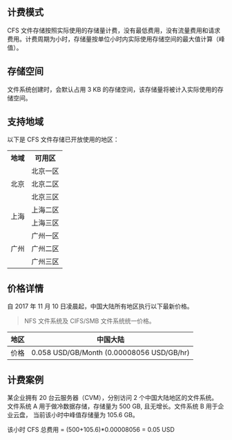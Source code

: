 ## 计费模式
CFS 文件存储按照实际使用的存储量计费，没有最低费用，没有流量费用和请求费用。计费周期为小时，存储量按单位小时内实际使用存储空间的最大值计算（峰值）。

## 存储空间
文件系统创建时，会默认占用 3 KB 的存储空间，该存储量将被计入实际使用的存储空间。

## 支持地域
以下是 CFS 文件存储已开放使用的地区：

<table>
    <tr>
        <th>地域</th>
        <th>可用区</th>
    </tr>
    <tr>
        <td rowspan="3">北京</td>
        <td>北京一区</td>
    </tr>
    <tr>
        <td>北京二区</td>
    </tr>
    <tr>
        <td>北京三区</td>
    </tr>
    <tr>
        <td rowspan="2">上海</td>
        <td>上海二区</td>
    </tr>
    <tr>
        <td>上海三区</td>
    </tr>
    <tr>
        <td rowspan="3">广州</td>
        <td>广州一区</td>
    </tr>
    <tr>
        <td>广州二区</td>
    </tr>
    <tr>
        <td>广州三区</td>
    </tr>
</table>

## 价格详情
自 2017 年 11 月 10 日凌晨起，中国大陆所有地区执行以下最新价格。
> NFS 文件系统及 CIFS/SMB 文件系统统一价格。

地区 | 中国大陆 | 
------- | ------- | 
价格| 0.058 USD/GB/Month (0.00008056 USD/GB/hr) |

## 计费案例
某企业拥有 20 台云服务器（CVM），分别访问 2 个中国大陆地区的文件系统。 文件系统 A 用于做冷数据存储，存储量为 500 GB, 且无增长。文件系统 B 用于企业云盘， 当前该小时中峰值存储量为 105.6 GB。 

该小时 CFS 总费用 = (500+105.6)*0.00008056 = 0.05 USD


